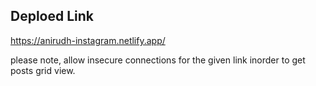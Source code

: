 

## Deploed Link

https://anirudh-instagram.netlify.app/

please note, allow insecure connections for the given link inorder to get posts grid view.


